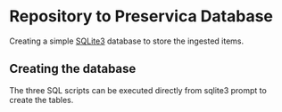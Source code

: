 # Repository to Preservica Database

Creating a simple [SQLite3](https://www.sqlite.org/index.html) database to store the ingested items.

## Creating the database

The three SQL scripts can be executed directly from sqlite3 prompt to create the tables.